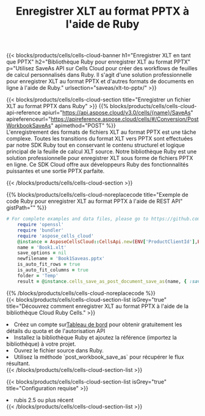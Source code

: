 ﻿---
title:  Enregistrer XLT au format PPTX à l'aide de Ruby
description:  Utilisation du SDK Cloud Aspose.Cells pour Ruby pour enregistrer le fichier au format XLT au format PPTX.
kwords: Excel, Save XLT as PPTX, REST, Ruby
howto: How to save XLT as PPTX using Aspose.Cells Cloud Ruby library.
---
{{< blocks/products/cells/cells-cloud-banner h1="Enregistrer XLT en tant que PPTX" h2="Bibliothèque Ruby pour enregistrer XLT au format PPTX" p="Utilisez SaveAs API sur Cells Cloud pour créer des workflows de feuilles de calcul personnalisés dans Ruby. Il s\'agit d\'une solution professionnelle pour enregistrer XLT au format PPTX et d\'autres formats de documents en ligne à l\'aide de Ruby." urlsection="saveas/xlt-to-pptx/" >}}

{{< blocks/products/cells/cells-cloud-section title="Enregistrer un fichier XLT au format PPTX dans Ruby" >}}
{{% blocks/products/cells/cells-cloud-api-reference apiurl="https://api.aspose.cloud/v3.0/cells/{name}/SaveAs" apireferenceurl="https://apireference.aspose.cloud/cells/#/Conversion/PostWorkbookSaveAs" apimethod="POST" %}}
<br/>
L'enregistrement des formats de fichiers XLT au format PPTX est une tâche complexe. Toutes les transitions du format XLT vers PPTX sont effectuées par notre SDK Ruby tout en conservant le contenu structurel et logique principal de la feuille de calcul XLT source. Notre bibliothèque Ruby est une solution professionnelle pour enregistrer XLT sous forme de fichiers PPTX en ligne. Ce SDK Cloud offre aux développeurs Ruby des fonctionnalités puissantes et une sortie PPTX parfaite.

{{< /blocks/products/cells/cells-cloud-section >}}

{{% blocks/products/cells/cells-cloud-noreplacecode title="Exemple de code Ruby pour enregistrer XLT au format PPTX à l\'aide de REST API" gistPath="" %}}
  
```ruby
# For complete examples and data files, please go to https://github.com/aspose-cells-cloud/aspose-cells-cloud-ruby/
    require 'openssl'
    require 'bundler'
    require 'aspose_cells_cloud'
    @instance = AsposeCellsCloud::CellsApi.new(ENV['ProductClientId'],ENV['ProductClientSecret'])
    name = 'Book1.xlt'
    save_options = nil
    newfilename = 'Book1Saveas.pptx'
    is_auto_fit_rows = true
    is_auto_fit_columns = true
    folder = 'Temp'
    result = @instance.cells_save_as_post_document_save_as(name, { :save_options=>save_options, :newfilename=>(folder+"/"+newfilename), :is_auto_fit_rows=>is_auto_fit_rows, :is_auto_fit_columns=>is_auto_fit_columns, :folder=>folder})
```
  
{{% /blocks/products/cells/cells-cloud-noreplacecode %}}
<br/>
{{< blocks/products/cells/cells-cloud-section-list isGrey="true" title="Découvrez comment enregistrer XLT au format PPTX à l\'aide de la bibliothèque Cloud Ruby Cells." >}}
<li> Créez un compte sur<a href="https://dashboard.aspose.cloud/">Tableau de bord</a> pour obtenir gratuitement les détails du quota et de l'autorisation API</li>
<li>Installez la bibliothèque Ruby et ajoutez la référence (importez la bibliothèque) à votre projet.</li>
<li>Ouvrez le fichier source dans Ruby.</li>
<li>Utilisez la méthode `post_workbook_save_as` pour récupérer le flux résultant.</li>
{{< /blocks/products/cells/cells-cloud-section-list >}}

{{< blocks/products/cells/cells-cloud-section-list isGrey="true" title="Configuration requise" >}}
<li>rubis 2.5 ou plus récent</li>
{{< /blocks/products/cells/cells-cloud-section-list >}}

